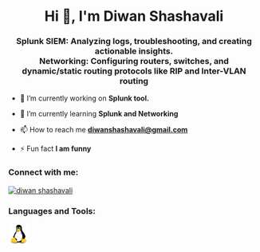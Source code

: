 <h1 align="center">Hi 👋, I'm Diwan Shashavali</h1>
<h3 align="center">
Splunk SIEM: Analyzing logs, troubleshooting, and creating actionable insights.<br>
Networking: Configuring routers, switches, and dynamic/static routing protocols like RIP and Inter-VLAN routing</h3>

- 🔭 I’m currently working on **Splunk tool.**

- 🌱 I’m currently learning **Splunk and Networking**

- 📫 How to reach me **diwanshashavali@gmail.com**

- ⚡ Fun fact **I am funny**

<h3 align="left">Connect with me:</h3>
<p align="left">
<a href="https://linkedin.com/in/diwan shashavali" target="blank"><img align="center" src="https://raw.githubusercontent.com/rahuldkjain/github-profile-readme-generator/master/src/images/icons/Social/linked-in-alt.svg" alt="diwan shashavali" height="30" width="40" /></a>
</p>

<h3 align="left">Languages and Tools:</h3>
<p align="left"> <a href="https://www.linux.org/" target="_blank" rel="noreferrer"> <img src="https://raw.githubusercontent.com/devicons/devicon/master/icons/linux/linux-original.svg" alt="linux" width="40" height="40"/> </a> </p>
